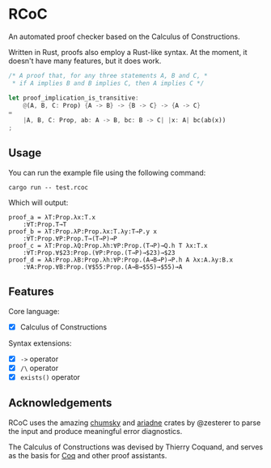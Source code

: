 # RCoC
An automated proof checker based on the Calculus of Constructions.

Written in Rust, proofs also employ a Rust-like syntax.
At the moment, it doesn't have many features, but it does work.

```rust
/* A proof that, for any three statements A, B and C, *
 * if A implies B and B implies C, then A implies C */

let proof_implication_is_transitive:
    @(A, B, C: Prop) {A -> B} -> {B -> C} -> {A -> C}
=
    |A, B, C: Prop, ab: A -> B, bc: B -> C| |x: A| bc(ab(x))
;
```

## Usage
You can run the example file using the following command:

```
cargo run -- test.rcoc
```

Which will output:

```
proof_a = λT:Prop.λx:T.x
    :∀T:Prop.T→T
proof_b = λT:Prop.λP:Prop.λx:T.λy:T→P.y x
    :∀T:Prop.∀P:Prop.T→(T→P)→P
proof_c = λT:Prop.λQ:Prop.λh:∀P:Prop.(T→P)→Q.h T λx:T.x
    :∀T:Prop.∀$23:Prop.(∀P:Prop.(T→P)→$23)→$23
proof_d = λA:Prop.λB:Prop.λh:∀P:Prop.(A→B→P)→P.h A λx:A.λy:B.x
    :∀A:Prop.∀B:Prop.(∀$55:Prop.(A→B→$55)→$55)→A
```

## Features
Core language:
 - [x] Calculus of Constructions

Syntax extensions:
 - [x] `->` operator
 - [x] `/\` operator
 - [x] `exists()` operator

## Acknowledgements

RCoC uses the amazing [chumsky](https://github.com/zesterer/chumsky)
and [ariadne](https://github.com/zesterer/ariadne) crates by @zesterer
to parse the input and produce meaningful error diagnostics.

The Calculus of Constructions was devised by Thierry Coquand,
and serves as the basis for [Coq](https://github.com/coq/coq)
and other proof assistants.
